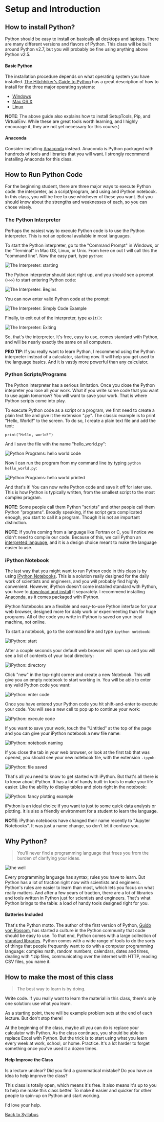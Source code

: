 # Setup and Introduction

## How to install Python?

Python should be easy to install on basically all desktops and laptops. There are many different versions and flavors of Python. This class will be built around Python v2.7, but you will probably be fine using anything above Python v2.5.

#### Basic Python

The installation procedure depends on what operating system you have installed. [The Hitchhiker's Guide to Python](http://docs.python-guide.org/en/latest/) has a great description of how to install for the three major operating systems:

 * [Windows](http://docs.python-guide.org/en/latest/starting/install/win/)
 * [Mac OS X](http://docs.python-guide.org/en/latest/starting/install/osx/)
 * [Linux](http://docs.python-guide.org/en/latest/starting/install/linux/)

**NOTE**: The above guide also explains how to install SetupTools, Pip, and VirtualEnv. While these are great tools worth learning, and I highly encourage it, they are not yet necessary for this course.)

#### Anaconda

Consider installing [Anaconda](http://docs.continuum.io/anaconda/install.html) instead. Anaconda is Python packaged with hundreds of tools and libraries that you will want. I strongly recommend installing Anaconda for this class.

## How to Run Python Code

For the beginning student, there are three major ways to execute Python code: the interpreter, as a script/program, and using and iPython notebook. In this class, you will be free to use whichever of these you want. But you should know about the strengths and weaknesses of each, so you can chose wisely.

### The Python Interpreter

Perhaps the easiest way to execute Python code is to use the Python interpreter. This is not an optional available in most languages.

To start the Python interpreter, go to the "Command Prompt" in Windows, or the "Terminal" in Mac OS, Linux, or Unix. From here on out I will call this the "command line". Now the easy part, type `python`:

![The Interpreter: starting](../../resources/terminal_1_command_line.png)

The Python interpreter should start right up, and you should see a prompt (`>>>`) to start entering Python code:

![The Interpreter: Begins](../../resources/terminal_2_python.png)

You can now enter valid Python code at the prompt:

![The Interpreter: Simply Code Example](../../resources/terminal_3_example.png)

Finally, to exit out of the interpreter, type `exit()`:

![The Interpreter: Exiting](../../resources/terminal_4_exit.png)

So, that's the interpreter. It's free, easy to use, comes standard with Python, and will be nearly exactly the same on all computers.

**PRO TIP**: If you really want to learn Python, I recommend using the Python interpreter instead of a calculator, starting now. It will help you get used to the language basics. And it is vastly more powerful than any calculator.

### Python Scripts/Programs

The Python interpreter has a serious limitation. Once you close the Python intepreter you lose all your work. What if you write some code that you want to use again tomorrow? You will want to save your work. That is where Python scripts come into play.

To execute Python code as a script or a program, we first need to create a plain text file and give it the extension ".py". The classic example is to print "Hello, World!" to the screen. To do so, I create a plain text file and add the text:

    print("Hello, world!")

And I save the file with the name "hello_world.py":

![Python Programs: hello world code](../../resources/program_2_enter_text.png)

Now I can run the program from my command line by typing `python hello_world.py`:

![Python Programs: hello world printed](../../resources/program_3_execute.png)

And that's it! You can now write Python code and save it off for later use. This is how Python is typically written, from the smallest script to the most complex program.

**NOTE**: Some people call them Python "scripts" and other people call them Python "programs". Broadly speaking, if the script gets complicated enough, you start to call it a program. Though it is not an important distinction.

**NOTE**: If you're coming from a language like Fortran or C, you'll notice we didn't need to compile our code. Because of this, we call Python an [interpreted language](https://en.wikipedia.org/wiki/Interpreted_language), and it is a design choice meant to make the language easier to use.

### iPython Notebook

The last way that you might want to run Python code in this class is by using [iPython Notebooks](http://ipython.org/ipython-doc/stable/notebook/index.html). This is a solution really designed for the daily work of scientists and engineers, and you will probably find highly convenient. However, iPython doesn't come installed standard with Python, you have to [download and install](http://jupyter.readthedocs.io/en/latest/install.html) it separately. I recommend installing [Anaconda](http://docs.continuum.io/anaconda/install.html), as it comes packaged with iPython.

iPython Notebooks are a flexible and easy-to-use Python interface for your web browser, designed more for daily work or experimenting than for huge programs. All of the code you write in iPython is saved on your local machine, not online.

To start a notebook, go to the command line and type `ipython notebook`:

![iPython: start](../../resources/ipython_0_start.png)

After a couple seconds your default web browser will open up and you will see a list of contents of your local directory:

![iPython: directory](../../resources/ipython_1_blank_start.png)

Click "new" in the top-right corner and create a new Notebook. This will give you an empty notebook to start working in. You will be able to enter any valid Python code you want:

![iPython: enter code](../../resources/ipython_2_basic_python.png)

Once you have entered your Python code you hit shift-and-enter to execute your code. You will see a new cell to pop up to continue your work:

![iPython: execute code](../../resources/ipython_3_running_code.png)

If you want to save your work, touch the "Untitled" at the top of the page and you can give your iPython notebook a new file name:

![iPython: notebook naming](../../resources/ipython_4_give_it_a_name.png)

If you close the tab in your web browser, or look at the first tab that was opened, you should see your new notebook file, with the extension `.ipynb`:

![iPython: file saved](../../resources/ipython_5_file_saved.png)

That's all you need to know to get started with iPython. But that's all there is to know about iPython. It has a lot of handy built-in tools to make your life easier. Like the ability to display tables and plots right in the notebook:

![iPython: fancy plotting example](../../resources/ipython_6_plotting.png)

iPython is an ideal choice if you want to just to some quick data analysis or plotting. It is also a friendly environment for a student to learn the language.

**NOTE**: iPython notebooks have changed their name recently to "Jupyter Notebooks". It was just a name change, so don't let it confuse you.

## Why Python?

> You'll never find a programming language that frees you from the burden of clarifying your ideas.

![the well](http://imgs.xkcd.com/comics/well_2.png)

Every programming language has syntax; rules you have to learn. But Python has a lot of traction right now with scientists and engineers. Python's rules are easier to learn than most, which lets you focus on what really matters. And after a few years of traction, there are a lot of libraries and tools written in Python just for scientists and engineers. That's what Python brings to the table: a load of handy tools designed right for you.

#### Batteries Included

That's the Python motto. The author of the first version of Python, [Guido von Rossom](http://en.wikipedia.org/wiki/Benevolent_dictator_for_life), has started a culture in the Python community that code should be easy to use. To that end, Python comes with a large collection of [standard libraries](https://en.wikipedia.org/wiki/Standard_library). Python comes with a wide range of tools to do the sorts of things that people frequently want to do with a computer programming language: complex math, random numbers, calendars, dates and times, dealing with *.zip files, communicating over the internet with HTTP, reading CSV files, you name it.

## How to make the most of this class

> The best way to learn is by doing.

Write code. If you really want to learn the material in this class, there's only one solution: use what you learn.

As a starting point, there will be example problem sets at the end of each lecture. But don't stop there!

At the beginning of the class, maybe all you can do is replace your calculator with Python. As the class continues, you should be able to replace Excel with Python. But the trick is to start using what you learn every week at work, school, or home. Practice. It's a lot harder to forget something once you've used it a dozen times.

#### Help Improve the Class

Is a lecture unclear? Did you find a grammatical mistake? Do you have an idea to help improve the class?

This class is totally open, which means it's free. It also means it's up to you to help me make this class better. To make it easier and quicker for other people to spin-up on Python and start working.

I'd love your help.


[Back to Syllabus](../../README.md)
